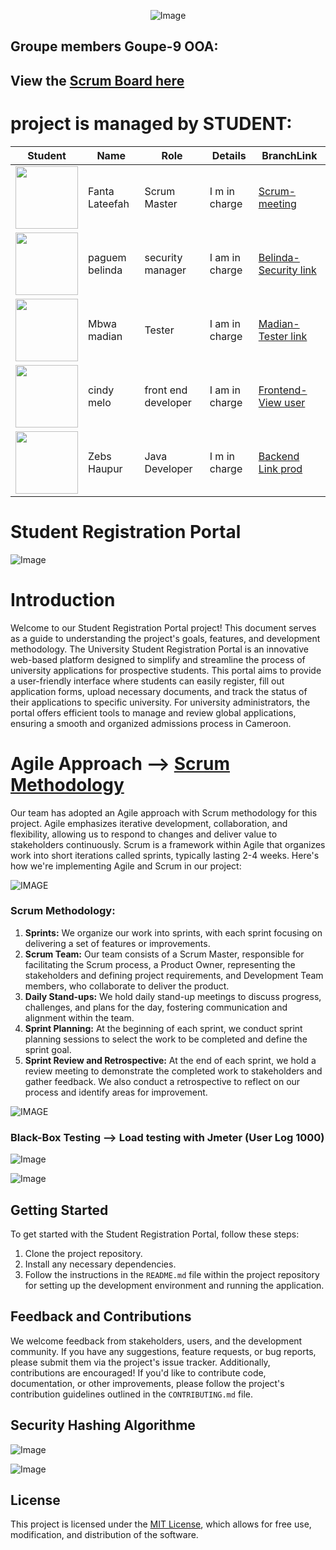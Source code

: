 <div align="center">

  ![Image](https://github.com/NGcodeX/School-registration-group9/blob/frond-view/image/javaee.png?raw=true)
</div>

## Groupe members Goupe-9 OOA:
## View the [Scrum Board here](https://github.com/orgs/NGcodeX/projects/8/views/1)
# project is managed by STUDENT:
| Student | Name | Role | Details | BranchLink |
| -| - | - | - | - |
| <img src="https://avatars.githubusercontent.com/u/71899547?v=4" alt="" width="100" height="100"> | Fanta Lateefah | Scrum Master | I m in charge | [Scrum-meeting](https://github.com/orgs/NGcodeX/projects/8/views/3) |
| <img src="https://avatars.githubusercontent.com/u/170107001?v=4" alt="" width="100" height="100"> | paguem belinda |security manager |I am in charge | [Belinda-Security link](https://github.com/NGcodeX/spiderdiplome/tree/belinda_branch) |
| <img src="https://avatars.githubusercontent.com/u/167518864?v=4" alt="" width="100" height="100"> |Mbwa madian | Tester|I am in charge | [Madian-Tester link](https://github.com/NGcodeX/spiderdiplome/tree/madian_branch) |
| <img src="https://avatars.githubusercontent.com/u/153538511?v=4" alt="" width="100" height="100"> | cindy melo | front end developer| I am in charge | [Frontend-View user](https://github.com/NGcodeX/spiderdiplome/tree/cindy_branch) |
| <img src="https://avatars.githubusercontent.com/u/120027323?v=4" alt="" width="100" height="100"> | Zebs Haupur | Java Developer | I m in charge | [Backend Link prod](https://github.com/NGcodeX/spiderdiplome/tree/master) |

# Student Registration Portal
![Image](https://github.com/NGcodeX/School-registration-group9/blob/frond-view/image/9.PNG?raw=true)

# Introduction
Welcome to our Student Registration Portal project! This document serves as a guide to understanding the project's goals, features, and development methodology.
The University Student Registration Portal is an innovative web-based platform designed to simplify and streamline the process of university applications for prospective students. This portal aims to provide a user-friendly interface where students can easily register, fill out application forms, upload necessary documents, and track the status of their applications to specific university. For university administrators, the portal offers efficient tools to manage and review global applications, ensuring a smooth and organized admissions process in Cameroon.

# Agile Approach --> [Scrum Methodology](https://github.com/orgs/NGcodeX/projects/8/views/1)
Our team has adopted an Agile approach with Scrum methodology for this project. Agile emphasizes iterative development, collaboration, and flexibility, allowing us to respond to changes and deliver value to stakeholders continuously. Scrum is a framework within Agile that organizes work into short iterations called sprints, typically lasting 2-4 weeks. Here's how we're implementing Agile and Scrum in our project:

![IMAGE](https://github.com/NGcodeX/School-registration-group9/blob/frond-view/image/45.PNG?raw=true)

### Scrum Methodology:
1. **Sprints:** We organize our work into sprints, with each sprint focusing on delivering a set of features or improvements.
2. **Scrum Team:** Our team consists of a Scrum Master, responsible for facilitating the Scrum process, a Product Owner, representing the stakeholders and defining project requirements, and Development Team members, who collaborate to deliver the product.
3. **Daily Stand-ups:** We hold daily stand-up meetings to discuss progress, challenges, and plans for the day, fostering communication and alignment within the team.
4. **Sprint Planning:** At the beginning of each sprint, we conduct sprint planning sessions to select the work to be completed and define the sprint goal.
5. **Sprint Review and Retrospective:** At the end of each sprint, we hold a review meeting to demonstrate the completed work to stakeholders and gather feedback. We also conduct a retrospective to reflect on our process and identify areas for improvement.

![IMAGE](https://github.com/NGcodeX/School-registration-group9/blob/frond-view/image/10.PNG?raw=true)

### Black-Box Testing --> Load testing with Jmeter (User Log 1000)
![Image](https://github.com/NGcodeX/School-registration-group9/blob/frond-view/image/gggg.PNG?raw=true)

![Image](https://github.com/NGcodeX/School-registration-group9/blob/frond-view/image/fkfk.PNG?raw=true)

## Getting Started
To get started with the Student Registration Portal, follow these steps:
1. Clone the project repository.
2. Install any necessary dependencies.
3. Follow the instructions in the `README.md` file within the project repository for setting up the development environment and running the application.

## Feedback and Contributions
We welcome feedback from stakeholders, users, and the development community. If you have any suggestions, feature requests, or bug reports, please submit them via the project's issue tracker. Additionally, contributions are encouraged! If you'd like to contribute code, documentation, or other improvements, please follow the project's contribution guidelines outlined in the `CONTRIBUTING.md` file.

## Security Hashing Algorithme

![Image](https://github.com/NGcodeX/School-registration-group9/blob/frond-view/image/55.PNG?raw=true)

![Image](https://github.com/NGcodeX/School-registration-group9/blob/frond-view/image/1.PNG?raw=true)

## License

This project is licensed under the [MIT License](LICENSE), which allows for free use, modification, and distribution of the software.

